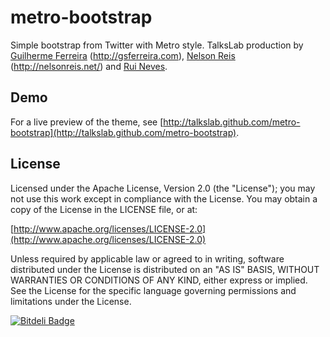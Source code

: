 metro-bootstrap
===============

Simple bootstrap from Twitter with Metro style.
TalksLab production by [Guilherme Ferreira](http://twitter.com/gsferreira) (http://gsferreira.com), [Nelson Reis](http://twitter.com/nelsonreis) (http://nelsonreis.net/) and [Rui Neves](http://twitter.com/ruimlneves).




Demo
----

For a live preview of the theme, see [http://talkslab.github.com/metro-bootstrap](http://talkslab.github.com/metro-bootstrap).


License
----

Licensed under the Apache License, Version 2.0 (the "License"); you may not use this work except in compliance with the License. You may obtain a copy of the License in the LICENSE file, or at:

[http://www.apache.org/licenses/LICENSE-2.0](http://www.apache.org/licenses/LICENSE-2.0)

Unless required by applicable law or agreed to in writing, software distributed under the License is distributed on an "AS IS" BASIS, WITHOUT WARRANTIES OR CONDITIONS OF ANY KIND, either express or implied. See the License for the specific language governing permissions and limitations under the License.


[![Bitdeli Badge](https://d2weczhvl823v0.cloudfront.net/TalksLab/metro-bootstrap/trend.png)](https://bitdeli.com/free "Bitdeli Badge")


